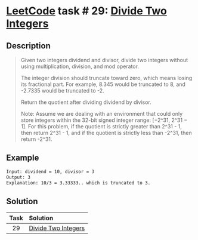 # [LeetCode][leetcode] task # 29: [Divide Two Integers][task]

Description
-----------

> Given two integers dividend and divisor, divide two integers
> without using multiplication, division, and mod operator.
> 
> The integer division should truncate toward zero, which means losing its fractional part.
> For example, 8.345 would be truncated to 8, and -2.7335 would be truncated to -2.
>
> Return the quotient after dividing dividend by divisor.
>
> Note: Assume we are dealing with an environment that could only store
> integers within the 32-bit signed integer range: [−2^31, 2^31 − 1].
> For this problem,
> if the quotient is strictly greater than 2^31 - 1, then return 2^31 - 1,
> and if the quotient is strictly less than -2^31, then return -2^31.

Example
-------

```sh
Input: dividend = 10, divisor = 3
Output: 3
Explanation: 10/3 = 3.33333.. which is truncated to 3.
```

Solution
--------

| Task | Solution                        |
|:----:|:--------------------------------|
|  29  | [Divide Two Integers][solution] |


[leetcode]: <http://leetcode.com/>
[task]: <https://leetcode.com/problems/divide-two-integers/>
[solution]: <https://github.com/wellaxis/witalis-jkit/blob/main/module/tasks/src/main/java/com/witalis/jkit/tasks/core/task/leetcode/h1/p29/option/Practice.java>

